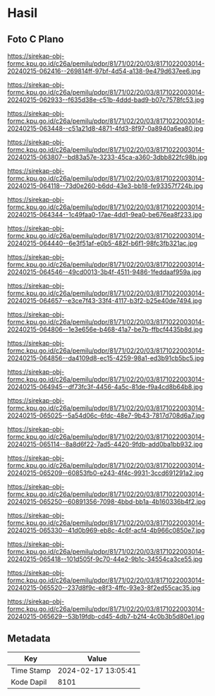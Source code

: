 # Hasil

## Foto C Plano

https://sirekap-obj-formc.kpu.go.id/c26a/pemilu/pdpr/81/71/02/20/03/8171022003014-20240215-062416--269814ff-97bf-4d54-a138-9e479d637ee6.jpg

https://sirekap-obj-formc.kpu.go.id/c26a/pemilu/pdpr/81/71/02/20/03/8171022003014-20240215-062933--f635d38e-c51b-4ddd-bad9-b07c7578fc53.jpg

https://sirekap-obj-formc.kpu.go.id/c26a/pemilu/pdpr/81/71/02/20/03/8171022003014-20240215-063448--c51a21d8-4871-4fd3-8f97-0a8940a6ea80.jpg

https://sirekap-obj-formc.kpu.go.id/c26a/pemilu/pdpr/81/71/02/20/03/8171022003014-20240215-063807--bd83a57e-3233-45ca-a360-3dbb822fc98b.jpg

https://sirekap-obj-formc.kpu.go.id/c26a/pemilu/pdpr/81/71/02/20/03/8171022003014-20240215-064118--73d0e260-b6dd-43e3-bb18-fe93357f724b.jpg

https://sirekap-obj-formc.kpu.go.id/c26a/pemilu/pdpr/81/71/02/20/03/8171022003014-20240215-064344--1c49faa0-17ae-4dd1-9ea0-be676ea8f233.jpg

https://sirekap-obj-formc.kpu.go.id/c26a/pemilu/pdpr/81/71/02/20/03/8171022003014-20240215-064440--6e3f51af-e0b5-482f-b6f1-98fc3fb321ac.jpg

https://sirekap-obj-formc.kpu.go.id/c26a/pemilu/pdpr/81/71/02/20/03/8171022003014-20240215-064546--49cd0013-3b4f-4511-9486-1feddaaf959a.jpg

https://sirekap-obj-formc.kpu.go.id/c26a/pemilu/pdpr/81/71/02/20/03/8171022003014-20240215-064657--e3ce7f43-33f4-4117-b3f2-b25e40de7494.jpg

https://sirekap-obj-formc.kpu.go.id/c26a/pemilu/pdpr/81/71/02/20/03/8171022003014-20240215-064806--1e3e656e-b468-41a7-be7b-ffbcf4435b8d.jpg

https://sirekap-obj-formc.kpu.go.id/c26a/pemilu/pdpr/81/71/02/20/03/8171022003014-20240215-064856--da4109d8-ec15-4259-98a1-ed3b91cb5bc5.jpg

https://sirekap-obj-formc.kpu.go.id/c26a/pemilu/pdpr/81/71/02/20/03/8171022003014-20240215-064945--df73fc3f-4456-4a5c-81de-f9a4cd8b64b8.jpg

https://sirekap-obj-formc.kpu.go.id/c26a/pemilu/pdpr/81/71/02/20/03/8171022003014-20240215-065025--5a54d06c-6fdc-48e7-9b43-7817d708d6a7.jpg

https://sirekap-obj-formc.kpu.go.id/c26a/pemilu/pdpr/81/71/02/20/03/8171022003014-20240215-065114--8a8d6f22-7ad5-4420-9fdb-add0ba1bb932.jpg

https://sirekap-obj-formc.kpu.go.id/c26a/pemilu/pdpr/81/71/02/20/03/8171022003014-20240215-065209--60853fb0-e243-4f4c-9931-3ccd691291a2.jpg

https://sirekap-obj-formc.kpu.go.id/c26a/pemilu/pdpr/81/71/02/20/03/8171022003014-20240215-065250--60891356-7098-4bbd-bb1a-4b160336b4f2.jpg

https://sirekap-obj-formc.kpu.go.id/c26a/pemilu/pdpr/81/71/02/20/03/8171022003014-20240215-065330--41d0b969-eb8c-4c6f-acf4-4b966c0850e7.jpg

https://sirekap-obj-formc.kpu.go.id/c26a/pemilu/pdpr/81/71/02/20/03/8171022003014-20240215-065418--101d505f-9c70-44e2-9b1c-34554ca3ce55.jpg

https://sirekap-obj-formc.kpu.go.id/c26a/pemilu/pdpr/81/71/02/20/03/8171022003014-20240215-065520--237d8f9c-e8f3-4ffc-93e3-8f2ed55cac35.jpg

https://sirekap-obj-formc.kpu.go.id/c26a/pemilu/pdpr/81/71/02/20/03/8171022003014-20240215-065629--53b19fdb-cd45-4db7-b2f4-4c0b3b5d80e1.jpg


## Metadata

| Key        | Value               |
| ---------- | ------------------- |
| Time Stamp | 2024-02-17 13:05:41 |
| Kode Dapil | 8101                |



